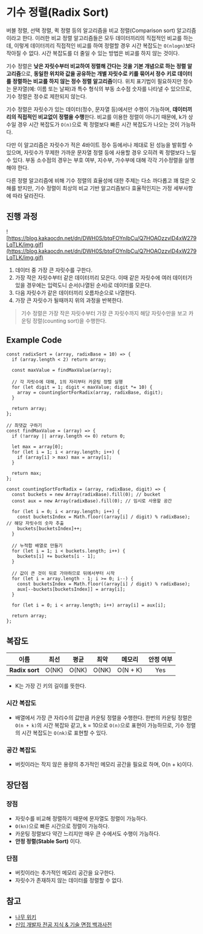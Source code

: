 # 기수 정렬(Radix Sort)

버블 정렬, 선택 정렬, 퀵 정렬 등의 알고리즘을 비교 정렬(Comparison sort) 알고리즘이라고 한다. 이러한 비교 정렬 알고리즘들은 모두 데이터끼리의 직접적인 비교를 하는데, 이렇게 데이터끼리 직접적인 비교를 하여 정렬할 경우 시간 복잡도는 `O(nlogn)`보다 작아질 수 없다. 시간 복잡도를 더 줄일 수 있는 방법은 비교를 하지 않는 것이다.

기수 정렬은 **낮은 자릿수부터 비교하여 정렬해 간다는 것을 기본 개념으로 하는 정렬 알고리즘**으로, **동일한 위치와 값을 공유하는 개별 자릿수로 키를 묶어서 정수 키로 데이터를 정렬하는 비교를 하지 않는 정수 정렬 알고리즘**이다. 위치 표기법이 필요하지만 정수는 문자열(예: 이름 또는 날짜)과 특수 형식의 부동 소수점 숫자를 나타낼 수 있으므로, 기수 정렬은 정수로 제한되지 않는다.

기수 정렬은 자릿수가 있는 데이터(정수, 문자열 등)에서만 수행이 가능하며, **데이터끼리의 직접적인 비교없이 정렬을 수행**한다. 비교를 이용한 정렬이 아니기 때문에, k가 상수일 경우 시간 복잡도가 `O(n)`으로 퀵 정렬보다 빠른 시간 복잡도가 나오는 것이 가능하다.

다만 이 알고리즘은 자릿수가 적은 4바이트 정수 등에서나 제대로 된 성능을 발휘할 수 있으며, 자릿수가 무제한 가까운 문자열 정렬 등에 사용할 경우 오히려 퀵 정렬보다 느릴 수 있다. 부동 소수점의 경우는 부호 여부, 지수부, 가수부에 대해 각각 기수정렬을 실행해야 한다.

다른 정렬 알고리즘에 비해 기수 정렬의 효율성에 대한 주제는 다소 까다롭고 꽤 많은 오해를 받지만, 기수 정렬이 최상의 비교 기반 알고리즘보다 효율적인지는 가정 세부사항에 따라 달라진다.

## 진행 과정

![https://blog.kakaocdn.net/dn/DWH0S/btqFOYnIbCu/Q7HOAOzzvlD4xW279LqTLK/img.gif](https://blog.kakaocdn.net/dn/DWH0S/btqFOYnIbCu/Q7HOAOzzvlD4xW279LqTLK/img.gif)

1. 데이터 중 가장 큰 자릿수를 구한다.
2. 가장 작은 자릿수부터 같은 데이터끼리 모은다. 이때 같은 자릿수에 여러 데이터가 있을 경우에는 입력도니 순서(나열된 순서)로 데이터를 모은다.
3. 다음 자릿수가 같은 데이터끼리 오름차순으로 나열한다.
4. 가장 큰 자릿수가 될때까지 위의 과정을 반복한다.

> 기수 정렬은 가장 작은 자릿수부터 가장 큰 자릿수까지 해당 자릿수만을 보고 카운팅 정렬(counting sort)을 수행한다.

## Example Code

```tsx
const radixSort = (array, radixBase = 10) => {
  if (array.length < 2) return array;

  const maxValue = findMaxValue(array);

  // 각 자릿수에 대해, 1의 자리부터 카운팅 정렬 실행
  for (let digit = 1; digit < maxValue; digit *= 10) {
    array = countingSortForRadix(array, radixBase, digit);
  }

  return array;
};

// 최댓값 구하기
const findMaxValue = (array) => {
  if (!array || array.length <= 0) return 0;

  let max = array[0];
  for (let i = 1; i < array.length; i++) {
    if (array[i] > max) max = array[i];
  }

  return max;
};

const countingSortForRadix = (array, radixBase, digit) => {
  const buckets = new Array(radixBase).fill(0); // bucket
  const aux = new Array(radixBase).fill(0); // 임시로 사용할 공간

  for (let i = 0; i < array.length; i++) {
    const bucketsIndex = Math.floor((array[i] / digit) % radixBase); // 해당 자릿수의 숫자 추출
    buckets[bucketsIndex]++;
  }

  // 누적합 배열로 만들기
  for (let i = 1; i < buckets.length; i++) {
    buckets[i] += buckets[i - 1];
  }

  // 값이 큰 것이 뒤로 가야하므로 뒤에서부터 시작
  for (let i = array.length - 1; i >= 0; i--) {
    const bucketsIndex = Math.floor((array[i] / digit) % radixBase);
    aux[--buckets[bucketsIndex]] = array[i];
  }

  for (let i = 0; i < array.length; i++) array[i] = aux[i];

  return array;
};
```

## 복잡도

| 이름           | 최선  | 평균  | 최악  |  메모리  | 안정 여부 |
| -------------- | :---: | :---: | :---: | :------: | :-------: |
| **Radix sort** | O(NK) | O(NK) | O(NK) | O(N + K) |    Yes    |

- K는 가장 긴 키의 길이를 뜻한다.

### 시간 복잡도

- 배열에서 가장 큰 자리수의 값만큼 카운팅 정렬을 수행한다. 한번의 카운팅 정렬은 `O(n + k)`의 시간 복잡돠 같고, k = 10으로 `O(n)`으로 표현이 가능하므로, 기수 정렬의 시간 복잡도는 `O(nk)`로 표현할 수 있다.

### 공간 복잡도

- 버킷이라는 작지 않은 용량의 추가적인 메모리 공간을 필요로 하며, O(n + k)이다.

## 장단점

### 장점

- 자릿수를 비교해 정렬하기 때문에 문자열도 정렬이 가능하다.
- `O(kn)`으로 빠른 시간으로 정렬이 가능하다.
- 카운팅 정렬보다 약간 느리지만 매우 큰 수에서도 수행이 가능하다.
- **안정 정렬(Stable Sort)** 이다.

### 단점

- 버킷이라는 추가적인 메모리 공간을 요구한다.
- 자릿수가 존재하지 않는 데이터를 정렬할 수 없다.

## 참고

- [나무 위키](https://namu.wiki/w/%EC%A0%95%EB%A0%AC%20%EC%95%8C%EA%B3%A0%EB%A6%AC%EC%A6%98#s-2.2.3)
- [신입 개발자 전공 지식 & 기술 면접 백과사전](https://gyoogle.dev/blog/algorithm/Bubble%20Sort.html)
